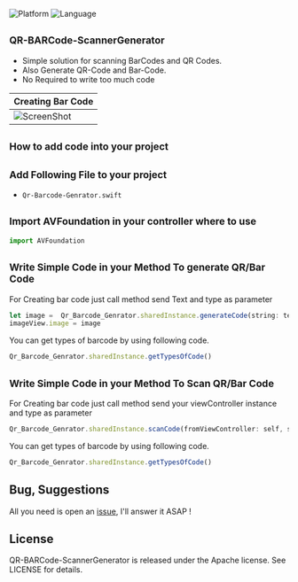 ![Platform](http://img.shields.io/badge/platform-ios-blue.svg?style=flat)
![Language](https://img.shields.io/badge/Language-Objective----C-yellowgreen.svg)

<sub>QR-BARCode-ScannerGenerator</sub>
-
* Simple solution for scanning BarCodes and QR Codes.
* Also Generate QR-Code and Bar-Code.
* No Required to write too much code

| Creating Bar Code |
| ------------- |
|![ScreenShot](https://s3.amazonaws.com/cocoacontrols_production/uploads/control_image/image/10586/UNADJUSTEDNONRAW_thumb_8e.jpg)|



<sub>How to add code into your project</sub>
-
<sub>Add Following File to your project</sub>
-
 - ```Qr-Barcode-Genrator.swift```


<sub>Import AVFoundation in your controller where to use</sub>
-
```javascript
import AVFoundation
```

<sub>Write Simple Code in your Method To generate QR/Bar Code</sub>
-
For Creating bar code just call method send Text and type as parameter
```javascript
let image =  Qr_Barcode_Genrator.sharedInstance.generateCode(string: textField.text!, type: selectedType!)
imageView.image = image
```
You can get types of barcode by using following code.
```javascript
Qr_Barcode_Genrator.sharedInstance.getTypesOfCode()
```

<sub>Write Simple Code in your Method To Scan QR/Bar Code</sub>
-
For Creating bar code just call method send your viewController instance and type as parameter
```javascript
Qr_Barcode_Genrator.sharedInstance.scanCode(fromViewController: self, selectedType: [selectedType!])
```
You can get types of barcode by using following code.
```javascript
Qr_Barcode_Genrator.sharedInstance.getTypesOfCode()
```

## Bug, Suggestions

All you need is open an [issue](https://github.com/Tangdixi/DCQRCode/issues), I'll answer it ASAP !


## License

QR-BARCode-ScannerGenerator is released under the Apache license. See LICENSE for details.
